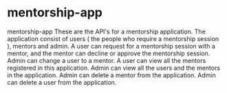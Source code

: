 # mentorship-app
mentorship-app
These are the API's for a mentorship application.
The application consist of users ( the people who require a mentorship session ), mentors and admin.
A user can request for a mentorship session with a mentor, and the mentor can decline or approve the mentorship session.
Admin can change a user to a mentor.
A user can view all the mentors registered in this application.
Admin can view all the users and the mentors in the application.
Admin can delete a mentor from the application.
Admin can delete a user from the application.
